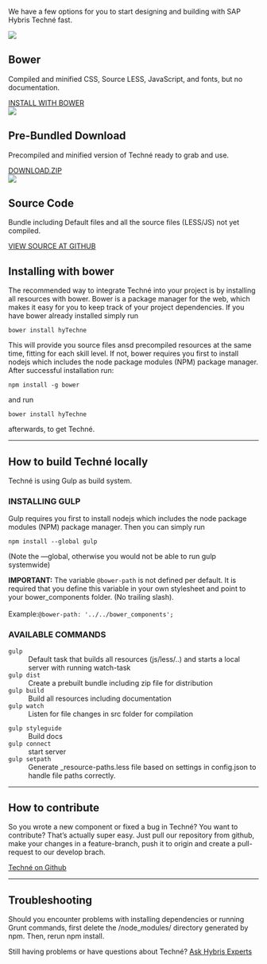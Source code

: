 <div id="visual-system" class="hyGettingStartedPage">
    <div class="container-fluid hyDownloads" >
        <div class="page-header  customFonts">
            <p class="text-center">We have a few options for you to start designing and building with SAP Hybris Techné fast.</p>
        </div>
        <!--.page-header  customFonts-->
        <div class="row column definitions customFonts downloadOptions">
            <div class="col-xs-12 col-sm-4 text-center">
                <img src="images/techne_Parrot.png"></img>
                <h2 class="dosis-semibold">Bower</h2>
                <p class="dosis-book">Compiled and minified CSS, Source LESS,  JavaScript, and fonts, but no documentation.</p>
                <a class="btn btn-warning dosis-book" href="https://libraries.io/bower/hyTechne">INSTALL WITH BOWER</a>
            </div>
            <!--.col-xs-12 col-sm-4 text-center-->
            <div class="col-xs-12 col-sm-4 text-center">
                <img src="images/techne_Zip.png"></img>
                <h2 class="dosis-semibold">Pre-Bundled Download</h2>
                <p class="dosis-book">Precompiled and minified version of Techné ready to grab and use.</p>
                <a class="btn btn-warning dosis-book" href="https://github.com/SAP/techne/releases" target=“_new”/>DOWNLOAD.ZIP</a>
            </div>
            <!--.col-xs-12 col-sm-4 text-center-->
            <div class="col-xs-12 col-sm-4 text-center">
                <img src="images/techne_Cat.png"></img>
                <h2 class="dosis-semibold">Source Code</h2>
                <p class="dosis-book">Bundle including Default files and all the source files (LESS/JS) not yet compiled.</p>
                <a class="btn btn-warning dosis-book" href="https://github.com/SAP/techne">VIEW SOURCE AT GITHUB</a>
            </div>
            <!--.col-xs-12 col-sm-4 text-center-->
        </div>
        <!--.row column definitions customFonts downloadOptions-->
    </div>
    <!--.col-xs-12 col-sm-4 text-center-->
    <div class="hyInstall">
        <div class="row">
            <div id="hyInstallContainer" class="col-xs-12 col-md-9">
                <h2 id="installingBower" class="dosis-semibold">Installing with bower</h2>
                <p>
                    The recommended way to integrate Techné into your project is by installing all resources with bower. Bower is a package manager for the web, which makes it easy for you to keep track of your project dependencies. If you have bower already installed simply run
                </p>
                <code>bower install hyTechne</code>
                <p>  
                    This will provide you source files ansd precompiled resources at the same time, fitting for each skill level.
                    If not, bower requires you first to install nodejs which includes the node package modules (NPM) package manager. After successful installation run:
                </p>
                <code>npm install -g bower</code>
                <p>and run</p>
                <code>bower install hyTechne</code>
                <p>afterwards, to get Techné.</p>
            </div>
            <!--.col-xs-12-->
        </div>
        <!--.row-->
        <div class="row">
            <div class="col-xs-12">
                <hr>
                </hr>
            </div>
            <!--.col-xs-12-->
        </div>
        <!--.row-->
        <div class="row">
            <div id="hyInstallContainer" class="col-xs-12 col-md-9">
                <h2 class="dosis-semibold">How to build Techné locally</h2>
                <p>
                    Techné is using Gulp as build system.
                </p>
                <h3>INSTALLING GULP</h3>
                <p>
                    Gulp requires you first to install nodejs which includes the node package modules (NPM) package manager. Then you can simply run
                </p>
                <code>npm install --global gulp</code>
                <p>(Note the —global, otherwise you would not be able to run gulp systemwide)</p>          
                <div class="alert alert-success"><strong>IMPORTANT:</strong> The variable <code>@bower-path</code> is not defined per default. It is required that you define this variable in your own stylesheet and point to your bower_components folder. (No trailing slash).<br/><br/>Example:<code>@bower-path: '../../bower_components'; </code></div>
                <h3>AVAILABLE COMMANDS</h3>
                <div class="row">
                    <div class="col-xs-12 col-md-6">
                        <dl>
                            <dt><code>gulp</code></dt>
                            <dd>Default task that builds all resources (js/less/..) and starts a local server with running watch-task</dd>
                            <dt><code>gulp dist</code></dt>
                            <dd>Create a prebuilt bundle including zip file for distribution</dd>
                            <dt><code>gulp build</code></dt>
                            <dd>Build all resources including documentation</dd>
                            <dt><code>gulp watch</code></dt>
                            <dd>Listen for file changes in src folder for compilation</dd>
                        </dl>
                    </div>
                    <!--.col-xs-12 col-md-6-->
                    <div class="col-xs-12 col-md-6">
                        <dl>
                            <dt><code>gulp styleguide</code></dt>
                            <dd>Build docs</dd>
                            <dt><code>gulp connect</code></dt>
                            <dd>start server</dd>
                            <dt><code>gulp setpath</code></dt>
                            <dd>Generate _resource-paths.less file based on settings in config.json to handle file paths correctly.</dd>
                        </dl>
                    </div>
                    <!--.col-xs-12 col-md-6-->
                </div>
                <!--.row-->
            </div>
            <!--.col-xs-12-->
        </div>
        <!--.row-->
        <div class="row">
            <div class="col-xs-12">
                <hr>
                </hr>
            </div>
            <!--.col-xs-12-->
        </div>
        <!--.row-->
        <div class="row">
            <div id="hyInstallContainer" class="col-xs-12 col-md-9">
                <h2 class="dosis-semibold">How to contribute</h2>
                <p>So you wrote a new component or fixed a bug in Techné? You want to contribute? That’s actually super easy. Just pull our repository from github, make your changes in a feature-branch, push it to origin and create a pull-request to our develop brach.
                </p>
                <a href="https://github.com/SAP/techne">Techné on Github</a>
            </div>
            <!--.col-xs-12-->
        </div>
        <!--.row-->
        <div class="row">
            <div class="col-xs-12">
                <hr>
                </hr>
            </div>
            <!--.col-xs-12-->
        </div>
        <!--.row-->
        <div class="row">
            <div id="hyInstallContainer" class="col-xs-12 col-md-9">
                <h2 class="dosis-semibold">Troubleshooting</h2>
                <p>Should you encounter problems with installing dependencies or running Grunt commands, first delete the /node_modules/ directory generated by npm. Then, rerun npm install.</p>
                <p>Still having problems or have questions about Techné? <a href="https://experts.hybris.com/topics/techne.html" target="_blank">Ask Hybris Experts</a></p>
            </div>
            <!--.col-xs-12-->
        </div>
        <!--.row-->
    </div>
    <!--.hyInstall-->
</div>
<!--.hyGettingStarted-->
